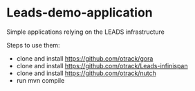 Leads-demo-application
=================

Simple applications relying on the LEADS infrastructure

Steps to use them:

- clone and install https://github.com/otrack/gora
- clone and install https://github.com/otrack/Leads-infinispan
- clone and install https://github.com/otrack/nutch
- run mvn compile 

